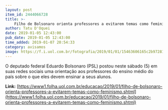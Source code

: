 ```yaml
---
layout: post
item_id: 2444066728
title: >-
    Filho de Bolsonaro orienta professores a evitarem temas como feminismo
author: Tatu D'Oquei
date: 2019-01-05 12:43:00
pub_date: 2019-01-05 12:43:00
time_added: 2019-01-07 20:54:33
category: avisamos
image: https://f.i.uol.com.br/fotografia/2019/01/01/15463606165c2b97281142c_1546360616_3x2_xl.jpg
---
```


O deputado federal Eduardo Bolsonaro (PSL) postou neste sábado (5) em suas redes sociais uma orientação aos professores do ensino médio do país sobre o que eles devem ensinar a seus alunos.

**Link:** [https://www1.folha.uol.com.br/educacao/2019/01/filho-de-bolsonaro-orienta-professores-a-evitarem-temas-como-feminismo.shtml](https://www1.folha.uol.com.br/educacao/2019/01/filho-de-bolsonaro-orienta-professores-a-evitarem-temas-como-feminismo.shtml)

